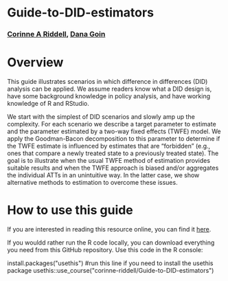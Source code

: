 # Guide-to-DID-estimators
### [Corinne A Riddell](https://publichealth.berkeley.edu/people/corinne-riddell/), [Dana Goin](https://profiles.ucsf.edu/dana.goin)

# Overview

This guide illustrates scenarios in which difference in differences (DID) analysis can be applied. We assume readers know what a DID design is, have some background knowledge in policy analysis, and have working knowledge of R and RStudio.

We start with the simplest of DID scenarios and slowly amp up the complexity. For each scenario we describe a target parameter to estimate and the parameter estimated by a two-way fixed effects (TWFE) model. We apply the Goodman-Bacon decomposition to this parameter to determine if the TWFE estimate is influenced by estimates that are “forbidden” (e.g., ones that compare a newly treated state to a previously treated state). The goal is to illustrate when the usual TWFE method of estimation provides suitable results and when the TWFE approach is biased and/or aggregates the individual ATTs in an unintuitive way. In the latter case, we show alternative methods to estimation to overcome these issues.

# How to use this guide

If you are interested in reading this resource online, you can find it [here](https://rpubs.com/corinne-riddell/927985).

If you wouldd rather run the R code locally, you can download everything you need from this GitHub repository. Use this code in the R console:

install.packages("usethis") #run this line if you need to install the usethis package
usethis::use_course("corinne-riddell/Guide-to-DID-estimators")
